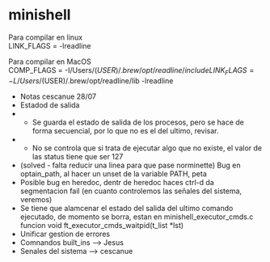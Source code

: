 # minishell

Para compilar en linux  
LINK_FLAGS = -lreadline  

Para compilar en MacOS  
COMP_FLAGS = -I/Users/$(USER)/.brew/opt/readline/include  
LINK_FLAGS = -L/Users/$(USER)/.brew/opt/readline/lib -lreadline

- Notas cescanue 28/07
- Estadod de salida
- - Se guarda el estado de salida de los procesos, pero se hace de forma secuencial, por lo que no es el del ultimo, revisar. 
- - No se controla que si trata de ejecutar algo que no existe, el valor de las status tiene que ser 127
- (solved - falta reducir una linea para que pase norminette) Bug en optain_path, al hacer un unset de la variable PATH, peta
- Posible bug en heredoc, dentr de heredoc haces ctrl-d da segmentacion fail (en cuanto controlemos las señales del sistema, veremos)
- Se tiene que alamcenar el estado del salida del ultimo comando ejecutado, de momento se borra, estan en minishell_executor_cmds.c funcion void	ft_executor_cmds_waitpid(t_list *lst)
- Unificar gestion de errores
- Comnandos built_ins --> Jesus
- Senales del sistema --> cescanue
